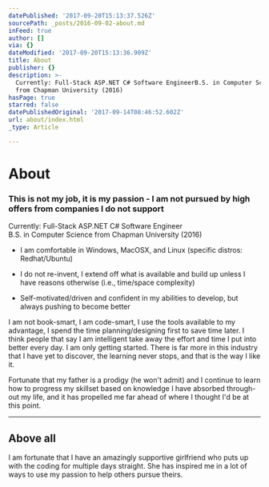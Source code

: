 ```yaml
---
datePublished: '2017-09-20T15:13:37.526Z'
sourcePath: _posts/2016-09-02-about.md
inFeed: true
author: []
via: {}
dateModified: '2017-09-20T15:13:36.909Z'
title: About
publisher: {}
description: >-
  Currently: Full-Stack ASP.NET C# Software EngineerB.S. in Computer Science
  from Chapman University (2016)
hasPage: true
starred: false
datePublishedOriginal: '2017-09-14T08:46:52.602Z'
url: about/index.html
_type: Article

---
```

# About

### **This is not my job, it is my passion - I am not pursued by high offers from companies I do not support**

Currently: Full-Stack ASP.NET C\# Software Engineer  
B.S. in Computer Science from Chapman University (2016)

* I am comfortable in Windows, MacOSX, and Linux (specific distros: Redhat/Ubuntu)

* I do not re-invent, I extend off what is available and build up unless I have reasons otherwise (i.e., time/space complexity)

* Self-motivated/driven and confident in my abilities to develop, but always pushing to become better

I am not book-smart, I am code-smart, I use the tools available to my advantage, I spend the time planning/designing first to save time later. I think people that say I am intelligent take away the effort and time I put into better every day. I am only getting started. There is far more in this industry that I have yet to discover, the learning never stops, and that is the way I like it.

Fortunate that my father is a prodigy (he won't admit) and I continue to learn how to progress my skillset based on knowledge I have absorbed through-out my life, and it has propelled me far ahead of where I thought I'd be at this point.

---

## **Above all**

I am fortunate that I have an amazingly supportive girlfriend who puts up with the coding for multiple days straight. She has inspired me in a lot of ways to use my passion to help others pursue theirs.